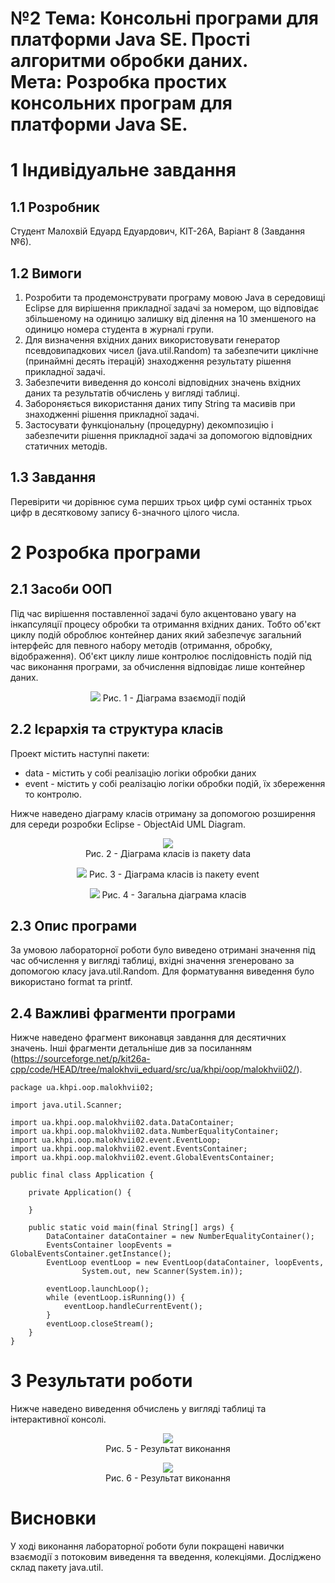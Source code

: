 # №2 Тема: Консольні програми для платформи Java SE. Прості алгоритми обробки даних.<br/>Мета: Розробка простих консольних програм для платформи Java SE. 

# 1 Індивідуальне завдання

## 1.1 Розробник

Студент Малохвій Едуард Едуардович, КІТ-26А, Варіант 8 (Завдання №6).

## 1.2 Вимоги

1. Розробити та продемонструвати програму мовою Java в середовищі Eclipse для вирішення прикладної задачі за номером, що відповідає збільшеному на одиницю залишку від ділення на 10 зменшеного на одиницю номера студента в журналі групи.
2. Для визначення вхідних даних використовувати генератор псевдовипадкових чисел (java.util.Random) та забезпечити циклічне (принаймні десять ітерацій) знаходження результату рішення прикладної задачі.
3. Забезпечити виведення до консолі відповідних значень вхідних даних та результатів обчислень у вигляді таблиці.
4. Забороняється використання даних типу String та масивів при знаходженні рішення прикладної задачі.
5. Застосувати функціональну (процедурну) декомпозицію і забезпечити рішення прикладної задачі за допомогою відповідних статичних методів.

## 1.3 Завдання

Перевірити чи дорівнює сума перших трьох цифр сумі останніх трьох цифр в десятковому запису 6-значного цілого числа.

# 2 Розробка програми

## 2.1 Засоби ООП 

Під час вирішення поставленної задачі було акцентовано увагу на інкапсуляції процесу обробки та отримання вхідних даних. Тобто об'єкт циклу подій оброблює контейнер даних який забезпечує загальний інтерфейс для певного набору методів (отримання, обробку, відображення). Об'єкт циклу лише контролює послідовність подій під час виконання програми, за обчислення відповідає лише контейнер даних.

<p align="center">
    <img src="https://github.com/oop-khpi/kit26a/blob/master/malokhvii-eduard/doc/ua.khpi.oop.malokhvii02/images/events.png?raw=true">
    Рис. 1 - Діаграма взаємодії подій
</p>

## 2.2 Ієрархія та структура класів

Проект містить наступні пакети:
- data - містить у собі реалізацію логіки обробки даних
- event - містить у собі реалізацію логіки обробки подій, їх збереження то контролю.

Нижче наведено діаграму класів отриману за допомогою розширення для середи розробки Eclipse - ObjectAid UML Diagram.

<p align="center">
    <img src="https://github.com/oop-khpi/kit26a/blob/master/malokhvii-eduard/doc/ua.khpi.oop.malokhvii02/images/ua.khpi.oop.malokhvii02.data.png?raw=true"><br/>
    Рис. 2 - Діаграма класів із пакету data
</p>

<p align="center">
    <img src="https://github.com/oop-khpi/kit26a/blob/master/malokhvii-eduard/doc/ua.khpi.oop.malokhvii02/images/ua.khpi.oop.malokhvii02.event.png?raw=true">
    Рис. 3 - Діаграма класів із пакету event
</p>

<p align="center">
    <img src="https://github.com/oop-khpi/kit26a/blob/master/malokhvii-eduard/doc/ua.khpi.oop.malokhvii02/images/ua.khpi.oop.malokhvii02.png?raw=true">
    Рис. 4 - Загальна діаграма класів
</p>

## 2.3 Опис програми

За умовою лабораторної роботи було виведено отримані значення під час обчислення у вигляді таблиці, вхідні значення згенеровано за допомогою класу java.util.Random. Для форматування виведення було використано format та printf.

## 2.4 Важливі фрагменти програми

Нижче наведено фрагмент виконавця завдання для десятичних значень. Інші фрагменти детальніше див за посиланням (<https://sourceforge.net/p/kit26a-cpp/code/HEAD/tree/malokhvii_eduard/src/ua/khpi/oop/malokhvii02/>).

```
package ua.khpi.oop.malokhvii02;

import java.util.Scanner;

import ua.khpi.oop.malokhvii02.data.DataContainer;
import ua.khpi.oop.malokhvii02.data.NumberEqualityContainer;
import ua.khpi.oop.malokhvii02.event.EventLoop;
import ua.khpi.oop.malokhvii02.event.EventsContainer;
import ua.khpi.oop.malokhvii02.event.GlobalEventsContainer;

public final class Application {

    private Application() {

    }

    public static void main(final String[] args) {
        DataContainer dataContainer = new NumberEqualityContainer();
        EventsContainer loopEvents = GlobalEventsContainer.getInstance();
        EventLoop eventLoop = new EventLoop(dataContainer, loopEvents,
                System.out, new Scanner(System.in));

        eventLoop.launchLoop();
        while (eventLoop.isRunning()) {
            eventLoop.handleCurrentEvent();
        }
        eventLoop.closeStream();
    }
}
```

# 3 Результати роботи

Нижче наведено виведення обчислень у вигляді таблиці та інтерактивної консолі.

<p align="center">
    <img src="https://github.com/oop-khpi/kit26a/blob/master/malokhvii-eduard/doc/ua.khpi.oop.malokhvii02/images/application-1.png?raw=true"><br/>
    Рис. 5 - Результат виконання
</p>

<p align="center">
    <img src="https://github.com/oop-khpi/kit26a/blob/master/malokhvii-eduard/doc/ua.khpi.oop.malokhvii02/images/application-2.png?raw=true"><br/>
    Рис. 6 - Результат виконання
</p>

# Висновки

У ході виконання лабораторної роботи були покращені навички взаємодії з потоковим виведення та введення, колекціями. Досліджено склад пакету java.util.
